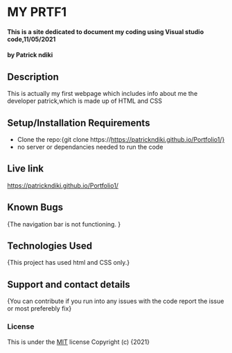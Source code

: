 # MY PRTF1
#### This is a site dedicated to document my coding using Visual studio code,11/05/2021
#### by Patrick ndiki
## Description 
This is actually my first webpage which includes info about me the developer patrick,which is made up of HTML and CSS
## Setup/Installation Requirements
* Clone the repo:{git clone 
https://https://patrickndiki.github.io/Portfolio1/}
* no server or dependancies needed to run the code
## Live link
https://patrickndiki.github.io/Portfolio1/
## Known Bugs
{The navigation bar is not functioning. }
## Technologies Used
{This project has used html and CSS only.}
## Support and contact details
{You can contribute if you run into any issues with the code report the issue or most preferebly fix}
### License
This is under the [MIT](PRTF1) license
Copyright (c) {2021} 
